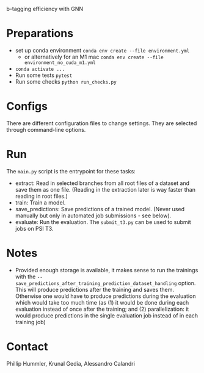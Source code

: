 b-tagging efficiency with GNN

# Preparations
- set up conda environment `conda env create --file environment.yml`
  - or alternatively for an M1 mac `conda env create --file environment_no_cuda_m1.yml`
- `conda activate ...`
- Run some tests `pytest`
- Run some checks `python run_checks.py`

# Configs
There are different configuration files to change settings. They are selected through command-line options.

# Run
The `main.py` script is the entrypoint for these tasks:
- extract: Read in selected branches from all root files of a dataset and save them as one file. (Reading in the extraction later is way faster than reading in root files.)
- train: Train a model.
- save_predictions: Save predictions of a trained model. (Never used manually but only in automated job submissions - see below).
- evaluate: Run the evaluation.
The `submit_t3.py` can be used to submit jobs on PSI T3.

# Notes
- Provided enough storage is available, it makes sense to run the trainings with the `--save_predictions_after_training_prediction_dataset_handling` option. This will produce predictions after the training and saves them. Otherwise one would have to produce predictions during the evaluation which would take too much time (as (1) it would be done during each evaluation instead of once after the training; and (2) parallelization: it would produce predictions in the single evaluation job instead of in each training job)

# Contact
 Phillip Hummler, Krunal Gedia, Alessandro Calandri
